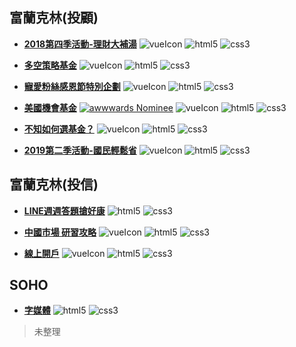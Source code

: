 [vueIcon]: https://docs.google.com/uc?id=1UPehuzcSYyZP0usXhrZ8w9ZjsUEerH_J&export=download
[html5]: https://docs.google.com/uc?id=1nn5rGT5Vp10Fb_3ajVeYe8QloyeSIgVV&export=download
[css3]: https://docs.google.com/uc?id=1azta7ANQ5vRsbrmN43XgRLkC8bqEW4bL&export=download

## 富蘭克林(投顧)
+ **[2018第四季活動-理財大補湯]** 
![vueIcon][vueIcon] ![html5][html5] ![css3][css3]

+ **[多空策略基金]** 
![vueIcon][vueIcon] ![html5][html5] ![css3][css3]

+ **[寵愛粉絲感恩節特別企劃]** 
![vueIcon][vueIcon] ![html5][html5] ![css3][css3]

+ **[美國機會基金]** 
[![awwwards Nominee](https://docs.google.com/uc?id=18iD9oekPeMxhJrTwunhX_lBiEhpkZ3yU&export=download)](https://reurl.cc/OLAe3) ![vueIcon][vueIcon] ![html5][html5] ![css3][css3]

+ **[不知如何選基金？]** 
![vueIcon][vueIcon] ![html5][html5] ![css3][css3]

+ **[2019第二季活動-國民輕鬆省]** 
![vueIcon][vueIcon] ![html5][html5] ![css3][css3]

[2018第四季活動-理財大補湯]:https://kevin262666.github.io/franklin/C2018_10_Q4/
[多空策略基金]:https://kevin262666.github.io/franklin/C2018_10_Q4_1641/
[寵愛粉絲感恩節特別企劃]:https://kevin262666.github.io/franklin/C2018_11_thanksgiving/
[美國機會基金]:https://kevin262666.github.io/franklin/C2018_12_Q4_0799/ "Awwwards Nominee"
[不知如何選基金？]:https://kevin262666.github.io/franklin/C2019_01_howToChoose/
[2019第二季活動-國民輕鬆省]:https://kevin262666.github.io/franklin/C2019_04_Q2/



## 富蘭克林(投信)
+ **[LINE週週答題搶好康]** 
![html5][html5] ![css3][css3]

+ **[中國市場 研習攻略]** 
![vueIcon][vueIcon] ![html5][html5] ![css3][css3]

+ **[線上開戶]** 
![vueIcon][vueIcon] ![html5][html5] ![css3][css3]

[LINE週週答題搶好康]:https://kevin262666.github.io/ftft/180806-line/
[中國市場 研習攻略]:https://kevin262666.github.io/ftft/C2018_11_raiders/
[線上開戶]:https://kevin262666.github.io/ftft/onlineAccountOpen/



## SOHO
+ **[字媒體]** ![html5][html5] ![css3][css3]
> 未整理

[字媒體]:https://kevin262666.github.io/soho/zimedia/
